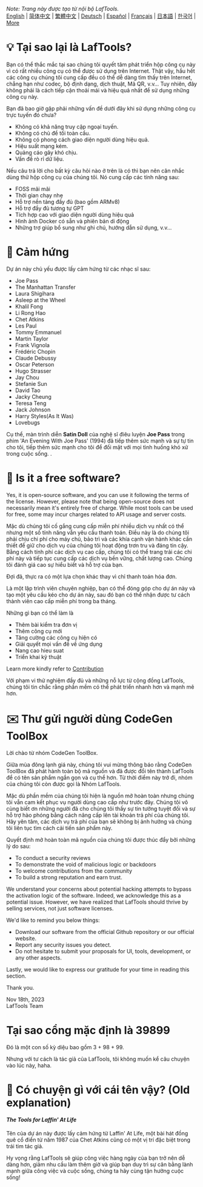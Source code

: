 <i>Note: Trang này được tạo từ nội bộ LafTools.</i> <br/> [English](/docs/en_US/FAQ.md)  |  [简体中文](/docs/zh_CN/FAQ.md)  |  [繁體中文](/docs/zh_HK/FAQ.md)  |  [Deutsch](/docs/de/FAQ.md)  |  [Español](/docs/es/FAQ.md)  |  [Français](/docs/fr/FAQ.md)  |  [日本語](/docs/ja/FAQ.md)  |  [한국어](/docs/ko/FAQ.md) | [More](/docs/) <br/>

# 💡 Tại sao lại là LafTools?

Bạn có thể thắc mắc tại sao chúng tôi quyết tâm phát triển hộp công cụ này vì có rất nhiều công cụ có thể được sử dụng trên Internet. Thật vậy, hầu hết các công cụ chúng tôi cung cấp đều có thể dễ dàng tìm thấy trên Internet, chẳng hạn như codec, bộ định dạng, dịch thuật, Mã QR, v.v… Tuy nhiên, đây không phải là cách tiếp cận thoải mái và hiệu quả nhất để sử dụng những công cụ này.

Bạn đã bao giờ gặp phải những vấn đề dưới đây khi sử dụng những công cụ trực tuyến đó chưa?

- Không có khả năng truy cập ngoại tuyến.
- Không có chủ đề tối toàn cầu.
- Không có phong cách giao diện người dùng hiệu quả.
- Hiệu suất mạng kém.
- Quảng cáo gây khó chịu.
- Vấn đề rò rỉ dữ liệu.

Nếu câu trả lời cho bất kỳ câu hỏi nào ở trên là có thì bạn nên cân nhắc dùng thử hộp công cụ của chúng tôi. Nó cung cấp các tính năng sau:

- FOSS mãi mãi
- Thời gian chạy nhẹ
- Hỗ trợ nền tảng đầy đủ (bao gồm ARMv8)
- Hỗ trợ đầy đủ tương tự GPT
- Tích hợp cao với giao diện người dùng hiệu quả
- Hình ảnh Docker có sẵn và phiên bản di động
- Những trợ giúp bổ sung như ghi chú, hướng dẫn sử dụng, v.v...

# 🎷 Cảm hứng

Dự án này chủ yếu được lấy cảm hứng từ các nhạc sĩ sau:

- Joe Pass
- The Manhattan Transfer
- Laura Shigihara
- Asleep at the Wheel
- Khalil Fong
- Li Rong Hao
- Chet Atkins
- Les Paul
- Tommy Emmanuel
- Martin Taylor
- Frank Vignola
- Frédéric Chopin
- Claude Debussy
- Oscar Peterson
- Hugo Strasser
- Jay Chou
- Stefanie Sun
- David Tao
- Jacky Cheung
- Teresa Teng
- Jack Johnson
- Harry Styles(As It Was)
- Lovebugs

Cụ thể, màn trình diễn **Satin Doll** của nghệ sĩ điêu luyện **Joe Pass** trong phim 'An Evening With Joe Pass' (1994) đã tiếp thêm sức mạnh và sự tự tin cho tôi, tiếp thêm sức mạnh cho tôi để đối mặt với mọi tình huống khó xử trong cuộc sống. .

# 🙋 Is it a free software?

Yes, it is open-source software, and you can use it following the terms of the license. However, please note that being open-source does not necessarily mean it's entirely free of charge. While most tools can be used for free, some may incur charges related to API usage and server costs.

Mặc dù chúng tôi cố gắng cung cấp miễn phí nhiều dịch vụ nhất có thể nhưng một số tính năng vẫn yêu cầu thanh toán. Điều này là do chúng tôi phải chịu chi phí cho máy chủ, bảo trì và các khía cạnh vận hành khác cần thiết để giữ cho dịch vụ của chúng tôi hoạt động trơn tru và đáng tin cậy. Bằng cách tính phí các dịch vụ cao cấp, chúng tôi có thể trang trải các chi phí này và tiếp tục cung cấp các dịch vụ bền vững, chất lượng cao. Chúng tôi đánh giá cao sự hiểu biết và hỗ trợ của bạn.

Đợi đã, thực ra có một lựa chọn khác thay vì chỉ thanh toán hóa đơn.

Là một lập trình viên chuyên nghiệp, bạn có thể đóng góp cho dự án này và tạo một yêu cầu kéo cho dự án này, sau đó bạn có thể nhận được tư cách thành viên cao cấp miễn phí trong ba tháng.

Những gì bạn có thể làm là

- Thêm bài kiểm tra đơn vị
- Thêm công cụ mới
- Tăng cường các công cụ hiện có
- Giải quyết mọi vấn đề về ứng dụng
- Nang cao hieu suat
- Triển khai kỹ thuật

Learn more kindly refer to [Contribution](CONTRIBUTION.md)

Với phạm vi thử nghiệm đầy đủ và những nỗ lực từ cộng đồng LafTools, chúng tôi tin chắc rằng phần mềm có thể phát triển nhanh hơn và mạnh mẽ hơn.

# ✉️ Thư gửi người dùng CodeGen ToolBox

Lời chào từ nhóm CodeGen ToolBox.

Giữa mùa đông lạnh giá này, chúng tôi vui mừng thông báo rằng CodeGen ToolBox đã phát hành toàn bộ mã nguồn và đã được đổi tên thành LafTools để có tên sản phẩm ngắn gọn và cụ thể hơn. Từ thời điểm này trở đi, nhóm của chúng tôi còn được gọi là Nhóm LafTools.

Mặc dù phần mềm của chúng tôi hiện là nguồn mở hoàn toàn nhưng chúng tôi vẫn cam kết phục vụ người dùng cao cấp như trước đây. Chúng tôi vô cùng biết ơn những người đã cho chúng tôi thấy sự tin tưởng tuyệt đối và sự hỗ trợ hào phóng bằng cách nâng cấp lên tài khoản trả phí của chúng tôi. Hãy yên tâm, các dịch vụ trả phí của bạn sẽ không bị ảnh hưởng và chúng tôi liên tục tìm cách cải tiến sản phẩm này.

Quyết định mở hoàn toàn mã nguồn của chúng tôi được thúc đẩy bởi những lý do sau:

- To conduct a security reviews
- To demonstrate the void of malicious logic or backdoors
- To welcome contributions from the community
- To build a strong reputation and earn trust.

We understand your concerns about potential hacking attempts to bypass the activation logic of the software. Indeed, we acknowledge this as a potential issue. However, we have realized that LafTools should thrive by selling services, not just software licenses.

We'd like to remind you below things:

- Download our software from the official Github repository or our official website.
- Report any security issues you detect.
- Do not hesitate to submit your proposals for UI, tools, development, or any other aspects.

Lastly, we would like to express our gratitude for your time in reading this section.

Thank you.

Nov 18th, 2023  
LafTools Team

# Tại sao cổng mặc định là 39899

Đó là một con số kỳ diệu bao gồm 3 + 98 + 99.

Nhưng với tư cách là tác giả của LafTools, tôi không muốn kể câu chuyện vào lúc này, haha.

# 🌱 Có chuyện gì với cái tên vậy? (Old explanation)

#### _The Tools for Laffin' At Life_

Tên của dự án này được lấy cảm hứng từ Laffin' At Life, một bài hát đồng quê cổ điển từ năm 1987 của Chet Atkins cũng có một vị trí đặc biệt trong trái tim tác giả.

Hy vọng rằng LafTools sẽ giúp công việc hàng ngày của bạn trở nên dễ dàng hơn, giảm nhu cầu làm thêm giờ và giúp bạn duy trì sự cân bằng lành mạnh giữa công việc và cuộc sống, chúng ta hãy cùng tận hưởng cuộc sống!
